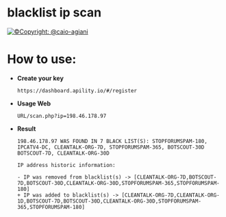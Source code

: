 # blacklist ip scan

[![©Copyright: @caio-agiani](https://img.shields.io/badge/author-@rocketseat-purple.svg?style=flat)](https://github.com/caio-agiani)

# How to use:

- **Create your key**
    ```
    https://dashboard.apility.io/#/register
    ```
- **Usage Web**
    ```
    URL/scan.php?ip=198.46.178.97
    ```
- **Result**
    ```
    198.46.178.97 WAS FOUND IN 7 BLACK LIST(S): STOPFORUMSPAM-180, IPCATV4-DC, CLEANTALK-ORG-7D, STOPFORUMSPAM-365, BOTSCOUT-30D BOTSCOUT-7D, CLEANTALK-ORG-30D

    IP address historic information: 

    - IP was removed from blacklist(s) -> [CLEANTALK-ORG-7D,BOTSCOUT-7D,BOTSCOUT-30D,CLEANTALK-ORG-30D,STOPFORUMSPAM-365,STOPFORUMSPAM-180]
    + IP was added to blacklist(s) -> [CLEANTALK-ORG-7D,CLEANTALK-ORG-1D,BOTSCOUT-7D,BOTSCOUT-30D,CLEANTALK-ORG-30D,STOPFORUMSPAM-365,STOPFORUMSPAM-180]
    ```
